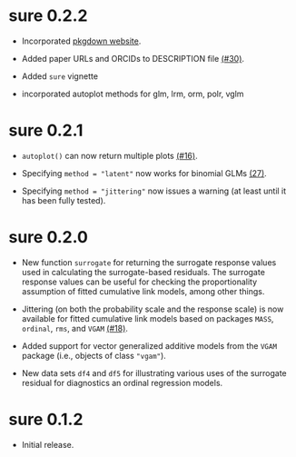 # sure 0.2.2

* Incorporated [pkgdown website](https://koalaverse.github.io/sure/index.html).

* Added paper URLs and ORCIDs to DESCRIPTION file [(#30)](https://github.com/koalaverse/sure/issues/30).

* Added `sure` vignette

* incorporated autoplot methods for glm, lrm, orm, polr, vglm


# sure 0.2.1

* `autoplot()` can now return multiple plots [(#16)](https://github.com/AFIT-R/sure/issues/16).

* Specifying `method = "latent"` now works for binomial GLMs [(27)](https://github.com/koalaverse/sure/issues/27).

* Specifying `method = "jittering"` now issues a warning (at least until it has been fully tested).


# sure 0.2.0

* New function `surrogate` for returning the surrogate response values used in calculating the surrogate-based residuals. The surrogate response values can be useful for checking the proportionality assumption of fitted cumulative link models, among other things.

* Jittering (on both the probability scale and the response scale) is now available for fitted cumulative link models based on packages `MASS`, `ordinal`, `rms`, and `VGAM` [(#18)](https://github.com/AFIT-R/sure/issues/18).

* Added support for vector generalized additive models from the `VGAM` package (i.e., objects of class `"vgam"`).

* New data sets `df4` and `df5` for illustrating various uses of the surrogate residual for diagnostics an ordinal regression models.


# sure 0.1.2

* Initial release.
